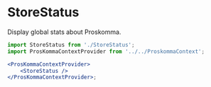# StoreStatus

Display global stats about Proskomma.

```jsx
import StoreStatus from './StoreStatus';
import ProsKommaContextProvider from '../../ProskommaContext';

<ProsKommaContextProvider>
    <StoreStatus />
</ProsKommaContextProvider>;
```
